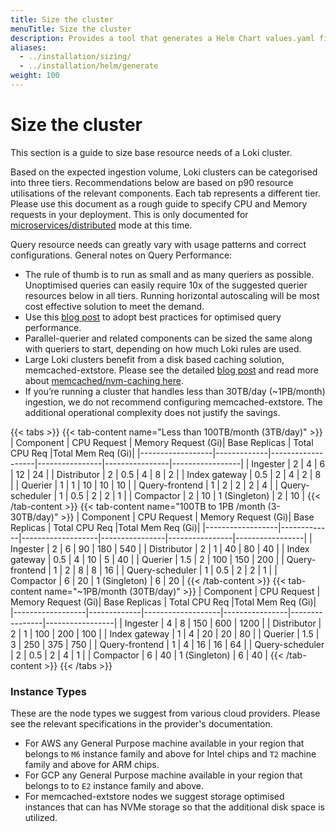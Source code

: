 ```yaml
---
title: Size the cluster 
menuTitle: Size the cluster 
description: Provides a tool that generates a Helm Chart values.yaml file based on expected ingestion, retention rate, and node type, to help size your Grafana deployment.
aliases:
  - ../installation/sizing/
  - ../installation/helm/generate
weight: 100
---
```


<link rel="stylesheet" href="../../query/analyzer/style.css">

# Size the cluster
<!-- vale Grafana.Quotes = NO -->
<!-- vale Grafana.Quotes = YES -->

This section is a guide to size base resource needs of a Loki cluster.

Based on the expected ingestion volume, Loki clusters can be categorised into three tiers. Recommendations below are based on p90 resource utilisations of the relevant components. Each tab represents a different tier.
Please use this document as a rough guide to specify CPU and Memory requests in your deployment. This is only documented for [microservices/distributed](https://grafana.com/docs/loki/<LOKI_VERSION>/get-started/deployment-modes/#microservices-mode) mode at this time.

Query resource needs can greatly vary with usage patterns and correct configurations. General notes on Query Performance:
- The rule of thumb is to run as small and as many queriers as possible. Unoptimised queries can easily require 10x of the suggested querier resources below in all tiers. Running horizontal autoscaling will be most cost effective solution to meet the demand.
- Use this [blog post](https://grafana.com/blog/2023/12/28/the-concise-guide-to-loki-how-to-get-the-most-out-of-your-query-performance/) to adopt best practices for optimised query performance.
- Parallel-querier and related components can be sized the same along with queriers to start, depending on how much Loki rules are used.
- Large Loki clusters benefit from a disk based caching solution, memcached-extstore. Please see the detailed [blog post](https://grafana.com/blog/2023/08/23/how-we-scaled-grafana-cloud-logs-memcached-cluster-to-50tb-and-improved-reliability/) and read more about [memcached/nvm-caching here](https://memcached.org/blog/nvm-caching/).
- If you’re running a cluster that handles less than 30TB/day (~1PB/month) ingestion, we do not recommend configuring memcached-extstore. The additional operational complexity does not justify the savings.


{{< tabs >}}
{{< tab-content name="Less than 100TB/month (3TB/day)" >}}
| Component        | CPU Request | Memory Request (Gi)| Base Replicas | Total CPU Req |Total Mem Req (Gi)|
|------------------|-------------|-------------------|----------------|----------------|-----------------|
| Ingester         | 2           | 4                 | 6              | 12             | 24              |
| Distributor      | 2           | 0.5               | 4              | 8              | 2               |
| Index gateway    | 0.5         | 2                 | 4              | 2              | 8               |
| Querier          | 1           | 1                 | 10             | 10             | 10              |
| Query-frontend   | 1           | 2                 | 2              | 2              | 4               |
| Query-scheduler  | 1           | 0.5               | 2              | 2              | 1               |
| Compactor        | 2           | 10                | 1 (Singleton)  | 2              | 10              |
{{< /tab-content >}}
{{< tab-content name="100TB to 1PB /month (3-30TB/day)" >}}
| Component        | CPU Request | Memory Request (Gi)| Base Replicas | Total CPU Req |Total Mem Req (Gi)|
|------------------|-------------|-------------------|----------------|----------------|-----------------|
| Ingester         | 2           | 6                 | 90             | 180            | 540             |
| Distributor      | 2           | 1                 | 40             | 80             | 40              |
| Index gateway    | 0.5         | 4                 | 10             | 5              | 40              |
| Querier          | 1.5         | 2                 | 100            | 150            | 200             |
| Query-frontend   | 1           | 2                 | 8              | 8              | 16              |
| Query-scheduler  | 1           | 0.5               | 2              | 2              | 1               |
| Compactor        | 6           | 20                | 1 (Singleton)  | 6              | 20              |
{{< /tab-content >}}
{{< tab-content name="~1PB/month (30TB/day)" >}}
| Component        | CPU Request | Memory Request (Gi)| Base Replicas | Total CPU Req |Total Mem Req (Gi)|
|------------------|-------------|-------------------|----------------|----------------|-----------------|
| Ingester         | 4           | 8                 | 150            | 600            | 1200            |
| Distributor      | 2           | 1                 | 100            | 200            | 100             |
| Index gateway    | 1           | 4                 | 20             | 20             | 80              |
| Querier          | 1.5         | 3                 | 250            | 375            | 750             |
| Query-frontend   | 1           | 4                 | 16             | 16             | 64              |
| Query-scheduler  | 2           | 0.5               | 2              | 4              | 1               |
| Compactor        | 6           | 40                | 1 (Singleton)  | 6              | 40              |
{{< /tab-content >}}
{{< /tabs >}}   

<h3>Instance Types</h3>

These are the node types we suggest from various cloud providers. Please see the relevant specifications in the provider's documentation.
- For AWS any General Purpose machine available in your region that belongs to `M6` instance family and above for Intel chips and `T2` machine family and above for ARM chips.
- For GCP any General Purpose machine available in your region that belongs to to `E2` instance family and above.
- For memcached-extstore nodes we suggest storage optimised instances that can has NVMe storage so that the additional disk space is utilized.
